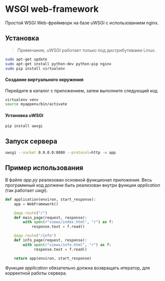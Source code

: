 # WSGI web-framework
Простой WSGI Web-фреймворк на базе uWSGI с использованием nginx.

## Установка
> Примечание, uWSGI работает только под дистрибутивами Linux.
```bash
sudo apt-get update
sudo apt-get install python-dev python-pip nginx
sudo pip install virtualenv
```
#### Создание виртуального окружения
Перейдите в каталог с приложением, затем выполните следующий код
```bash
virtualenv venv
source myappenv/bin/activate
```
#### Установка uWSGI
```bash
pip install uwsgi
```
## Запуск сервера
```bash
uwsgi --socket 0.0.0.0:8080 --protocol=http -w app
```
## Пример использования
В файле *app.py* реализован основной функционал приложения.
Весь программный код должени быть реализован внутри функции *application* (так работает *uwgi*).
```python
def application(environ, start_response):
    app = WebFramework()

    @app.route("/")
    def main_page(request, response):
        with open(r"views/index.html", "r") as f:
            response.text = f.read()

    @app.route("/info")
    def info_page(request, response):
        with open(r"views/info.html", "r") as f:
             response.text = f.read()

    return app(environ, start_response)
```
Функция *application* обязательно должна возвращать итератор, для корректной работы сервера.
